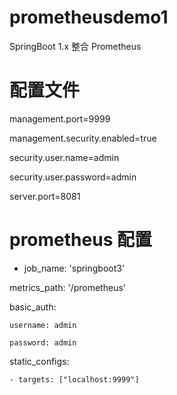 # prometheusdemo1
SpringBoot 1.x 整合 Prometheus


# 配置文件
management.port=9999

management.security.enabled=true

security.user.name=admin

security.user.password=admin


server.port=8081

# prometheus 配置
  - job_name: 'springboot3'
 
  metrics_path: '/prometheus'
 
  basic_auth:
 
    username: admin
   
    password: admin
   
  static_configs:
 
    - targets: ["localhost:9999"]
   
